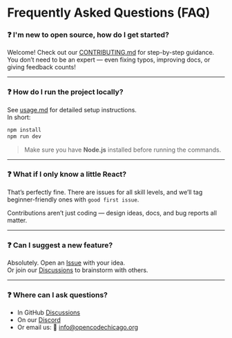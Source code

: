 # Frequently Asked Questions (FAQ)

### ❓ I'm new to open source, how do I get started?

Welcome! Check out our [CONTRIBUTING.md](../CONTRIBUTING.md) for step-by-step guidance.  
You don’t need to be an expert — even fixing typos, improving docs, or giving feedback counts!

---

### ❓ How do I run the project locally?

See [usage.md](usage.md) for detailed setup instructions.  
In short:  
```bash
npm install
npm run dev
```
> Make sure you have **Node.js** installed before running the commands.

---

### ❓ What if I only know a little React?

That’s perfectly fine. There are issues for all skill levels, and we’ll tag beginner-friendly ones with `good first issue`.

Contributions aren’t just coding — design ideas, docs, and bug reports all matter.

---

### ❓ Can I suggest a new feature?

Absolutely. Open an [Issue](https://github.com/OpenCodeChicago/hacktoberfest-2025-frontend) with your idea.  
Or join our [Discussions](https://github.com/OpenCodeChicago/hacktoberfest-2025-frontend/discussions) to brainstorm with others.

---

### ❓ Where can I ask questions?

- In GitHub [Discussions](https://github.com/OpenCodeChicago/hacktoberfest-2025-frontend/discussions)
- On our [Discord](https://discord.gg/t6MGsCqdFX)
- Or email us: 📧 info@opencodechicago.org
